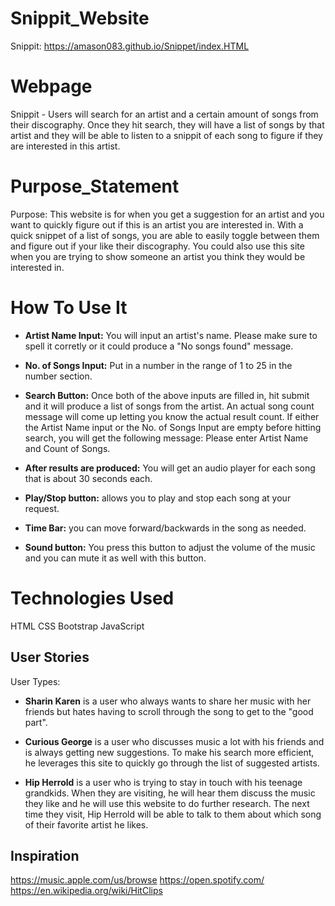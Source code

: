 # Snippit_Website

Snippit: https://amason083.github.io/Snippet/index.HTML

# Webpage

Snippit - Users will search for an artist and a certain amount of songs from their discography. Once they hit search, they will have a list of songs by that artist and they will be able to listen to a snippit of each song to figure if they are interested in this artist.

# Purpose_Statement

Purpose: This website is for when you get a suggestion for an artist and you want to quickly figure out if this is an artist you are interested in. With a quick snippet of a list of songs, you are able to easily toggle between them and figure out if your like their discography. You could also use this site when you are trying to show someone an artist you think they would be interested in.

# How To Use It

- **Artist Name Input:** You will input an artist's name. Please make sure to spell it corretly or it could produce a "No songs found" message.

- **No. of Songs Input:** Put in a number in the range of 1 to 25 in the number section.

- **Search Button:** Once both of the above inputs are filled in, hit submit and it will produce a list of songs from the artist. An actual song count message will come up letting you know the actual result count. If either the Artist Name input or the No. of Songs Input are empty before hitting search, you will get the following message: Please enter Artist Name and Count of Songs.

- **After results are produced:** You will get an audio player for each song that is about 30 seconds each.

- **Play/Stop button:** allows you to play and stop each song at your request.

- **Time Bar:** you can move forward/backwards in the song as needed.

- **Sound button:** You press this button to adjust the volume of the music and you can mute it as well with this button.

# Technologies Used

HTML
CSS
Bootstrap
JavaScript

## User Stories

User Types:

- **Sharin Karen** is a user who always wants to share her music with her friends but hates having to scroll through the song to get to the "good part".

- **Curious George** is a user who discusses music a lot with his friends and is always getting new suggestions. To make his search more efficient, he leverages this site to quickly go through the list of suggested artists.

- **Hip Herrold** is a user who is trying to stay in touch with his teenage grandkids. When they are visiting, he will hear them discuss the music they like and he will use this website to do further research. The next time they visit, Hip Herrold will be able to talk to them about which song of their favorite artist he likes.


## Inspiration

https://music.apple.com/us/browse 
https://open.spotify.com/
https://en.wikipedia.org/wiki/HitClips